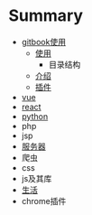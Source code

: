 # Summary

* [gitbook使用](README.md)
  * [使用](gitbook使用/使用.md)
    * 目录结构
  * [介绍](gitbook使用/介绍.md)
  * [插件](gitbook使用/插件.md)
* [vue](an-zhuang.md)
* [react](react.md)
* [python](cha-jian.md)
* php
* jsp
* [服务器](fu-wu-qi.md)
* 爬虫
* css
* js及其库
* [生活](sheng-huo.md)
* chrome插件

